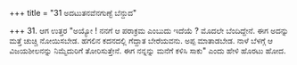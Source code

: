 +++
title = "31 ಅದಟುತನವೆನಗುಣ್ಟೆ ಬೆನ್ದುದ"

+++
31. ಆಗ ಉತ್ತರ  "ಅಯ್ಯೋ ! ನನಗೆ ಆ ಪರಾಕ್ರಮ ಎಂಬುದು ಇದೆಯೆ ? ಮೊದಲೇ ಬೆಂದಿದ್ದೇನೆ. ಈಗ ಅದನ್ನು ಮತ್ತೆ ಚುಚ್ಚಿ ನೋಯಿಸಬೇಡ. ಹಗಲಿನ ಕದನದಲ್ಲಿ ಗೆದ್ದಾತ ಬೇರೆಯವನು. ಅಪ್ಪ ಮಾತಾಡಬೇಡ. ನಾಳೆ ಬೆಳಗ್ಗೆ ಆ ವಿಜಯಶೀಲನನ್ನು ನಿಮ್ಮೆದುರಿಗೆ ತೋರಿಸುತ್ತೇನೆ. ಈಗ ನನ್ನನ್ನು ಮನೆಗೆ ಕಳಿಸಿ ಸಾಕು" ಎಂದು ಹೇಳಿ ಹೊರಟು ಹೋದ.